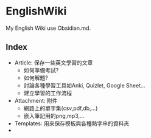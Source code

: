 # EnglishWiki

My English Wiki use Obsidian.md.

## Index

- Article: 保存一些英文學習的文章
	- 如何準備考試?
	- 如何解題?
	- 討論各種學習工具如Anki, Quizlet, Google Sheet...
	- 建立學習的工作流程
- Attachment: 附件
	- 網路上的單字集(csv,pdf,db,...)
	- 嵌入筆記用的png,mp3,...
- Templates: 用來保存模板與各種熱字串的資料夾
- 

